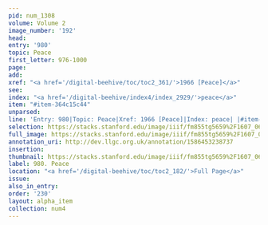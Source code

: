```yaml
---
pid: num_1308
volume: Volume 2
image_number: '192'
head: 
entry: '980'
topic: Peace
first_letter: 976-1000
page: 
add: 
xref: "<a href='/digital-beehive/toc/toc2_361/'>1966 [Peace]</a>"
see: 
index: "<a href='/digital-beehive/index4/index_2929/'>peace</a>"
item: "#item-364c15c44"
unparsed: 
line: 'Entry: 980|Topic: Peace|Xref: 1966 [Peace]|Index: peace| |#item-364c15c44'
selection: https://stacks.stanford.edu/image/iiif/fm855tg5659%2F1607_0659/874,2796,2923,888/full/0/default.jpg
full_image: https://stacks.stanford.edu/image/iiif/fm855tg5659%2F1607_0659/full/full/0/default.jpg
annotation_uri: http://dev.llgc.org.uk/annotation/1586453238737
insertion: 
thumbnail: https://stacks.stanford.edu/image/iiif/fm855tg5659%2F1607_0659/874,2796,600,180/250,/0/default.jpg
label: 980. Peace
location: "<a href='/digital-beehive/toc/toc2_182/'>Full Page</a>"
issue: 
also_in_entry: 
order: '230'
layout: alpha_item
collection: num4
---
```

